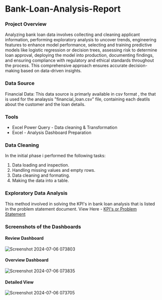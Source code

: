 # Bank-Loan-Analysis-Report

### Project Overview
Analyzing bank loan data involves collecting and cleaning applicant information, performing exploratory analysis to uncover trends, engineering features to enhance model performance, selecting and training predictive models like logistic regression or decision trees, assessing risk to determine loan approval, deploying the model into production, documenting findings, and ensuring compliance with regulatory and ethical standards throughout the process. This comprehensive approach ensures accurate decision-making based on data-driven insights.

### Data Source 
Financial Data: This data source is primarly available in csv format , the that is used for the analaysis "financial_loan.csv" file, containing each deatils about the customer and the loan details.

### Tools 
- Excel Power Query - Data cleaning & Transformation
- Excel - Analysis Dashboard Preparation

### Data Cleaning 
In the initial phase i performed the following tasks:
1. Data loading and inspection.
2. Handling missing values and empty rows. 
3. Data cleaning and formating.
4. Making the data into a table.

### Exploratory Data Analysis 
This method involved in solving the KPI's in bank loan analysis that is listed in the problem statement document.
View Here - [KPI's or Problem Statement](https://docs.google.com/document/d/1xaaMDTh_rGbfhaAJehK_gG4ko6nu0d_E/edit?usp=sharing&ouid=104132765935785362296&rtpof=true&sd=true)

### Screenshots of the Dashboards
  #### Review Dashboard


   ![Screenshot 2024-07-06 073803](https://github.com/karthi5555/Bank-Loan-Analysis-Report/assets/105117281/b1526a80-4c9b-4eee-baff-9bca5d863279)

  #### Overview Dashboard


  ![Screenshot 2024-07-06 073835](https://github.com/karthi5555/Bank-Loan-Analysis-Report/assets/105117281/5400fe07-7102-43bd-af81-420f7842bbf0)

  #### Detailed View


  ![Screenshot 2024-07-06 073705](https://github.com/karthi5555/Bank-Loan-Analysis-Report/assets/105117281/e0d4b729-0b04-4b2d-86f3-fb896c623f2b)





  
